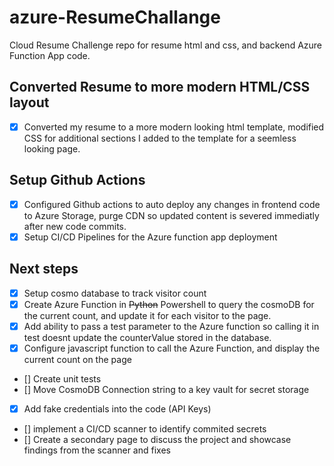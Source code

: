 # azure-ResumeChallange
Cloud Resume Challenge repo for resume html and css, and backend Azure Function App code.

## Converted Resume to more modern HTML/CSS layout
- [x] Converted my resume to a more modern looking html template, modified CSS for additional sections I added to the template for a seemless looking page.

## Setup Github Actions
- [x] Configured Github actions to auto deploy any changes in frontend code to Azure Storage, purge CDN so updated content is severed immediatly after new code commits.
- [x] Setup CI/CD Pipelines for the Azure function app deployment

## Next steps
- [x] Setup cosmo database to track visitor count
- [x] Create Azure Function in ~~Python~~ Powershell to query the cosmoDB for the current count, and update it for each visitor to the page.
- [x] Add ability to pass a test parameter to the Azure function so calling it in test doesnt update the counterValue stored in the database.
- [x] Configure javascript function to call the Azure Function, and display the current count on the page
- [] Create unit tests
- [] Move CosmoDB Connection string to a key vault for secret storage
- [x] Add fake credentials into the code (API Keys)
- [] implement a CI/CD scanner to identify commited secrets
- [] Create a secondary page to discuss the project and showcase findings from the scanner and fixes